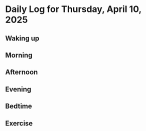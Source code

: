 # Daily Log for Thursday, April 10, 2025

## Waking up

## Morning

## Afternoon

## Evening

## Bedtime

## Exercise
